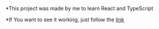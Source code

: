 *This project was made by me to learn React and TypeScript

*If You want to see it working, just follow the [link](http://ec2-44-201-242-25.compute-1.amazonaws.com:3000)
